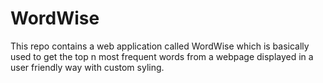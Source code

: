 # WordWise
This repo contains a web application called WordWise which is basically used to get the top n most frequent words from a webpage displayed in a user friendly way with custom syling.
